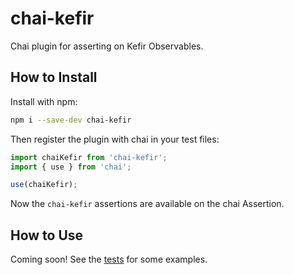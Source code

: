# chai-kefir

Chai plugin for asserting on Kefir Observables.

## How to Install

Install with npm:

```bash
npm i --save-dev chai-kefir
```

Then register the plugin with chai in your test files:

```js
import chaiKefir from 'chai-kefir';
import { use } from 'chai';

use(chaiKefir);
```

Now the `chai-kefir` assertions are available on the chai Assertion.

## How to Use

Coming soon! See the [tests](https://github.com/mAAdhaTTah/chai-kefir/blob/master/test/chai-kefir.spec.js) for some examples.
